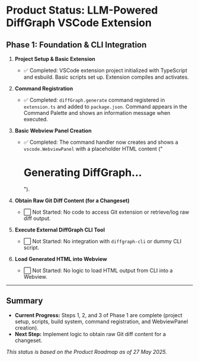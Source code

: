 # Product Status: LLM-Powered DiffGraph VSCode Extension

## Phase 1: Foundation & CLI Integration

1. **Project Setup & Basic Extension**
   - ✅ Completed: VSCode extension project initialized with TypeScript and esbuild. Basic scripts set up. Extension compiles and activates.

2. **Command Registration**
   - ✅ Completed: `diffGraph.generate` command registered in `extension.ts` and added to `package.json`. Command appears in the Command Palette and shows an information message when executed.

3. **Basic Webview Panel Creation**
   - ✅ Completed: The command handler now creates and shows a `vscode.WebviewPanel` with a placeholder HTML content ("<h1>Generating DiffGraph...</h1>").

4. **Obtain Raw Git Diff Content (for a Changeset)**
   - ⬜ Not Started: No code to access Git extension or retrieve/log raw diff output.

5. **Execute External DiffGraph CLI Tool**
   - ⬜ Not Started: No integration with `diffgraph-cli` or dummy CLI script.

6. **Load Generated HTML into Webview**
   - ⬜ Not Started: No logic to load HTML output from CLI into a Webview.

---

## Summary
- **Current Progress:** Steps 1, 2, and 3 of Phase 1 are complete (project setup, scripts, build system, command registration, and WebviewPanel creation).
- **Next Step:** Implement logic to obtain raw Git diff content for a changeset.

_This status is based on the Product Roadmap as of 27 May 2025._
